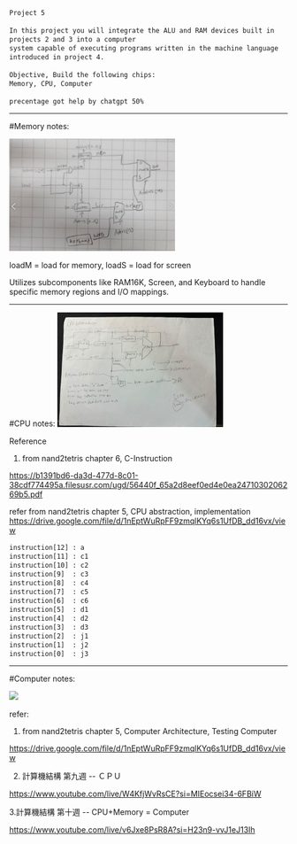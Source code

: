 ``````
Project 5

In this project you will integrate the ALU and RAM devices built in projects 2 and 3 into a computer
system capable of executing programs written in the machine language introduced in project 4.

Objective, Build the following chips:
Memory, CPU, Computer    

precentage got help by chatgpt 50%

``````
-------------------
#Memory notes:

<img src="images/image.png" width="300">

loadM = load for memory, 
loadS = load for screen

Utilizes subcomponents like RAM16K, Screen, and Keyboard to handle specific memory regions and I/O mappings.

----------------------------------

#CPU notes:
<img src="images/image6.png" width="300">

Reference
1. from nand2tetris chapter 6, C-Instruction

https://b1391bd6-da3d-477d-8c01-38cdf774495a.filesusr.com/ugd/56440f_65a2d8eef0ed4e0ea2471030206269b5.pdf 



refer from nand2tetris chapter 5, CPU abstraction, implementation
https://drive.google.com/file/d/1nEptWuRpFF9zmqlKYq6s1UfDB_dd16vx/view 



```instruction[15] : to differ whether an instruction is an Address or a C-Instruction
instruction[12] : a
instruction[11] : c1
instruction[10] : c2
instruction[9]  : c3
instruction[8]  : c4
instruction[7]  : c5
instruction[6]  : c6
instruction[5]  : d1
instruction[4]  : d2
instruction[3]  : d3
instruction[2]  : j1
instruction[1]  : j2
instruction[0]  : j3
``````
-----------------------
#Computer notes:

<img src="images/image1.png" width="300">

refer: 

1. from nand2tetris chapter 5, Computer Architecture, Testing Computer

https://drive.google.com/file/d/1nEptWuRpFF9zmqlKYq6s1UfDB_dd16vx/view

2. 計算機結構 第九週 -- ＣＰＵ

https://www.youtube.com/live/W4KfjWvRsCE?si=MIEocsei34-6FBiW

3.計算機結構 第十週 -- CPU+Memory = Computer

https://www.youtube.com/live/v6Jxe8PsR8A?si=H23n9-vvJ1eJ13Ih